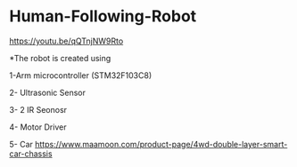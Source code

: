 # Human-Following-Robot

https://youtu.be/qQTnjNW9Rto

*The robot is created using

1-Arm microcontroller (STM32F103C8)

2- Ultrasonic Sensor

3- 2 IR Seonosr

4- Motor Driver

5- Car https://www.maamoon.com/product-page/4wd-double-layer-smart-car-chassis
